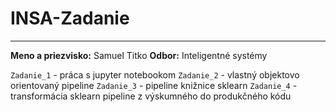 # INSA-Zadanie

---

**Meno a priezvisko:** Samuel Titko
**Odbor:** Inteligentné systémy

`Zadanie_1` - práca s jupyter notebookom
`Zadanie_2` - vlastný objektovo orientovaný pipeline
`Zadanie_3` - pipeline knižnice sklearn
`Zadanie_4` - transformácia sklearn pipeline z výskumného do produkčného kódu
